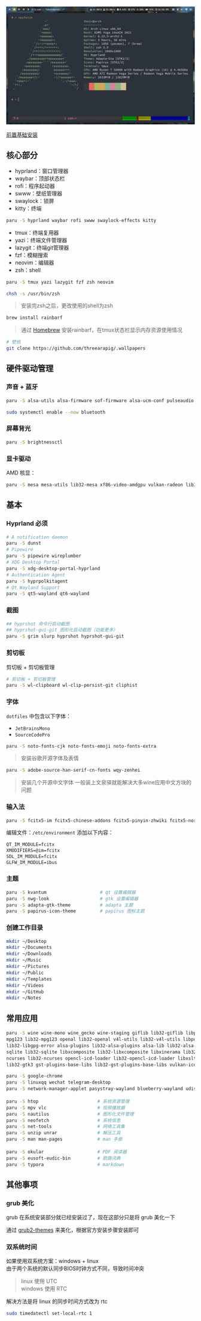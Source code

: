 ![preview](./img/1.png)

[前置基础安装](https://github.com/threearapig/install)

## 核心部分

* hyprland：窗口管理器
* waybar：顶部状态栏
* rofi：程序起动器
* swww：壁纸管理器
* swaylock：锁屏
* kitty：终端

```bash
paru -S hyprland waybar rofi swww swaylock-effects kitty
```

* tmux：终端复用器
* yazi：终端文件管理器
* lazygit：终端git管理器
* fzf：模糊搜索
* neovim：编辑器
* zsh：shell

```bash
paru -S tmux yazi lazygit fzf zsh neovim
```

```bash
chsh -s /usr/bin/zsh
```

> 安装完zsh之后，更改使用的shell为zsh

```bash
brew install rainbarf
```

> 通过 [Homebrew](https://brew.sh/) 安装rainbarf，在tmux状态栏显示内存资源使用情况



```bash
# 壁纸
git clone https://github.com/threearapig/.wallpapers
```

## 硬件驱动管理

### 声音 + 蓝牙

```bash
paru -S alsa-utils alsa-firmware sof-firmware alsa-ucm-conf pulseaudio pulseaudio-alsa bluez bluez-utils pulseaudio-bluetooth
```

```bash
sudo systemctl enable --now bluetooth
```



### 屏幕背光

```bash
paru -S brightnessctl
```



### 显卡驱动

AMD 核显：  

```bash
paru -S mesa mesa-utils lib32-mesa xf86-video-amdgpu vulkan-radeon lib32-vulkan-radeon vulkan-icd-loader lib32-vulkan-icd-loader libva-mesa-driver lib32-libva-mesa-driver mesa-vdpau lib32-mesa-vdpau
```



## 基本

### Hyprland 必须

```bash
# A notification daemon
paru -S dunst
# Pipewire
paru -S pipewire wireplumber
# XDG Desktop Portal 
paru -S xdg-desktop-portal-hyprland
# Authentication Agent 
paru -S hyprpolkitagent
# Qt Wayland Support
paru -S qt5-wayland qt6-wayland
```



### 截图

```bash
## hyprshot 命令行启动截图
## hyprshot-gui-git 图形化启动截图（功能更多）
paru -S grim slurp hyprshot hyprshot-gui-git
```



### 剪切板

剪切板 + 剪切板管理

```bash
# 剪切板 + 剪切板管理
paru -S wl-clipboard wl-clip-persist-git cliphist
```



### 字体

`dotfiles` 中包含以下字体：  

* `JetBrainsMono`
* `SourceCodePro`


```bash
paru -S noto-fonts-cjk noto-fonts-emoji noto-fonts-extra
```
> 安装谷歌开源字体及表情


```bash
paru -S adobe-source-han-serif-cn-fonts wqy-zenhei
```
> 安装几个开源中文字体 一般装上文泉驿就能解决大多wine应用中文方块的问题


### 输入法

```bash
paru -S fcitx5-im fcitx5-chinese-addons fcitx5-pinyin-zhwiki fcitx5-nord
```

编辑文件：`/etc/environment` 
添加以下内容：  

```environment
QT_IM_MODULE=fcitx
XMODIFIERS=@im=fcitx
SDL_IM_MODULE=fcitx
GLFW_IM_MODULE=ibus
```


### 主题

```bash
paru -S kvantum                    # qt 设置编辑器
paru -S nwg-look                   # gtk 设置编辑器
paru -S adapta-gtk-theme           # adapta 主题
paru -S papirus-icon-theme         # papirus 图标主题
```


### 创建工作目录

```bash
mkdir ~/Desktop
mkdir ~/Documents
mkdir ~/Downloads
mkdir ~/Music
mkdir ~/Pictures
mkdir ~/Public
mkdir ~/Templates
mkdir ~/Videos
mkdir ~/GitHub
mkdir ~/Notes
```

## 常用应用

```bash
paru -S wine wine-mono wine_gecko wine-staging giflib lib32-giflib libpng lib32-libpng libldap lib32-libldap gnutls lib32-gnutls \
mpg123 lib32-mpg123 openal lib32-openal v4l-utils lib32-v4l-utils libpulse lib32-libpulse libgpg-error \
lib32-libgpg-error alsa-plugins lib32-alsa-plugins alsa-lib lib32-alsa-lib libjpeg-turbo lib32-libjpeg-turbo \
sqlite lib32-sqlite libxcomposite lib32-libxcomposite libxinerama lib32-libgcrypt libgcrypt lib32-libxinerama \
ncurses lib32-ncurses opencl-icd-loader lib32-opencl-icd-loader libxslt lib32-libxslt libva lib32-libva gtk3 \
lib32-gtk3 gst-plugins-base-libs lib32-gst-plugins-base-libs vulkan-icd-loader lib32-vulkan-icd-loader
```

```bash
paru -S google-chrome                                                         # 浏览器
paru -S linuxqq wechat telegram-desktop                                       # 社交
paru -S network-manager-applet pasystray-wayland blueberry-wayland udiskie    # 系统托盘软件

paru -S htop                      # 系统资源管理
paru -S mpv vlc                   # 视频播放器
paru -S nautilus                  # 图形化文件管理
paru -S neofetch                  # 系统信息
paru -S net-tools                 # 网络工具集
paru -S unzip unrar               # 解压工具
paru -S man man-pages             # man 手册

paru -S okular             	      # PDF 阅读器
paru -S eusoft-eudic-bin          # 欧路词典
paru -S typora                    # markdown
```


## 其他事项

### grub 美化

grub 在系统安装部分就已经安装过了，现在这部分只是将 grub 美化一下  

通过 [grub2-themes](grubhttps://github.com/vinceliuice/grub2-themes) 来美化，根据官方安装步骤安装即可  


### 双系统时间

如果使用双系统方案：windows + linux  
由于两个系统的默认同步BIOS时钟方式不同，导致时间冲突  
> linux 使用 UTC  
> windows 使用 RTC  

解决方法是将 linux 的同步时间方式改为 rtc  

```bash
sudo timedatectl set-local-rtc 1
```
